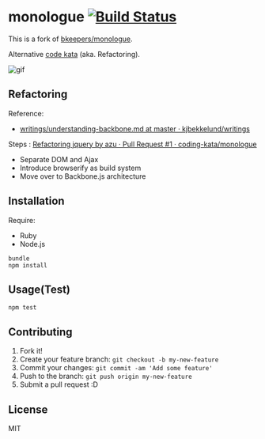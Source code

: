 # monologue [![Build Status](https://travis-ci.org/coding-kata/monologue.svg?branch=master)](https://travis-ci.org/coding-kata/monologue)

This is a fork of [bkeepers/monologue](https://github.com/bkeepers/monologue "bkeepers/monologue").

Alternative [code kata](http://en.wikipedia.org/wiki/Kata_(programming) "code kata") (aka. Refactoring).

![gif](http://gyazo.com/89e422b7c9acefad538be1ab6806a5d1.gif)

## Refactoring

Reference:

- [writings/understanding-backbone.md at master · kjbekkelund/writings](https://github.com/kjbekkelund/writings/blob/master/published/understanding-backbone.md/ "writings/understanding-backbone.md at master · kjbekkelund/writings")

Steps : [Refactoring jquery by azu · Pull Request #1 · coding-kata/monologue](https://github.com/coding-kata/monologue/pull/1 "Refactoring jquery by azu · Pull Request #1 · coding-kata/monologue")

- Separate DOM and Ajax
- Introduce browserify as build system
- Move over to Backbone.js architecture

## Installation

Require:

- Ruby
- Node.js

```
bundle
npm install
```

## Usage(Test)

```
npm test
```

## Contributing

1. Fork it!
2. Create your feature branch: `git checkout -b my-new-feature`
3. Commit your changes: `git commit -am 'Add some feature'`
4. Push to the branch: `git push origin my-new-feature`
5. Submit a pull request :D

## License

MIT

